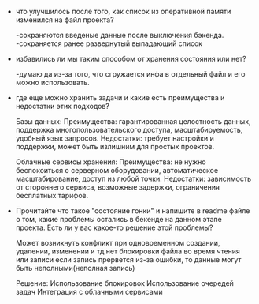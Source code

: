 
- что улучшилось после того, как список из оперативной памяти изменился на файл проекта?

    -сохраняются введеные данные после выключения бэкенда.
    -сохраняется ранее развернутый выпадающий список

- избавились ли мы таким способом от хранения состояния или нет?

    -думаю да из-за того, что сгружается инфа в отдельный файл и его можно использовать.

- где еще можно хранить задачи и какие есть преимущества и недостатки этих подходов?

    Базы данных:
    Преимущества: гарантированная целостность данных, поддержка многопользовательского доступа, масштабируемость, удобный язык запросов.
    Недостатки: требует настройки и поддержки, может быть излишним для простых проектов.

    Облачные сервисы хранения:
    Преимущества: не нужно беспокоиться о серверном оборудовании, автоматическое масштабирование, доступ из любой точки.
    Недостатки: зависимость от стороннего сервиса, возможные задержки, ограничения бесплатных тарифов.

- Прочитайте что такое "состояние гонки" и напишите в readme файле о том, какие проблемы остались в бекенде на данном этапе проекта. Есть ли у вас какое-то решение этой проблемы?

    Может возникнуть конфликт при одновременном создании, удалении, изменении и тд
    нет блокировки файла во время чтения или записи
    если запись прервется из-за ошибки, то данные могут быть неполными(неполная запись)

    Решение:
    Использование блокировок
    Использование очередей задач
    Интеграция с облачными сервисами
